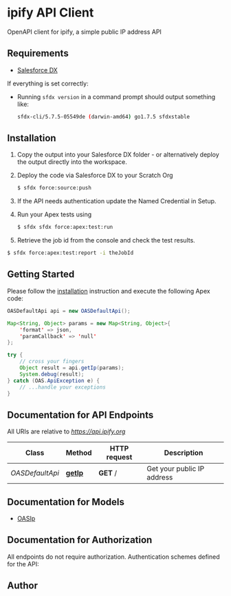 # ipify API Client

OpenAPI client for ipify, a simple public IP address API

## Requirements

- [Salesforce DX](https://www.salesforce.com/products/platform/products/salesforce-dx/)


If everything is set correctly:

- Running `sfdx version` in a command prompt should output something like:

  ```bash
  sfdx-cli/5.7.5-05549de (darwin-amd64) go1.7.5 sfdxstable
  ```


## Installation

1. Copy the output into your Salesforce DX folder - or alternatively deploy the output directly into the workspace.
2. Deploy the code via Salesforce DX to your Scratch Org

   ```bash
   $ sfdx force:source:push
   ```
3. If the API needs authentication update the Named Credential in Setup.
4. Run your Apex tests using

    ```bash
    $ sfdx sfdx force:apex:test:run
    ```
5. Retrieve the job id from the console and check the test results.

  ```bash
  $ sfdx force:apex:test:report -i theJobId
  ```


## Getting Started

Please follow the [installation](#installation) instruction and execute the following Apex code:

```java
OASDefaultApi api = new OASDefaultApi();

Map<String, Object> params = new Map<String, Object>{
    'format' => json,
    'paramCallback' => 'null'
};

try {
    // cross your fingers
    Object result = api.getIp(params);
    System.debug(result);
} catch (OAS.ApiException e) {
    // ...handle your exceptions
}
```

## Documentation for API Endpoints

All URIs are relative to *https://api.ipify.org*

Class | Method | HTTP request | Description
------------ | ------------- | ------------- | -------------
*OASDefaultApi* | [**getIp**](OASDefaultApi.md#getIp) | **GET** / | Get your public IP address


## Documentation for Models

 - [OASIp](OASIp.md)


## Documentation for Authorization

All endpoints do not require authorization.
Authentication schemes defined for the API:

## Author



